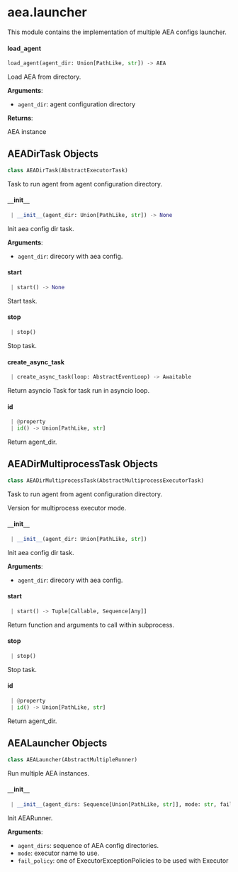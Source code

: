 <a name=".aea.launcher"></a>
# aea.launcher

This module contains the implementation of multiple AEA configs launcher.

<a name=".aea.launcher.load_agent"></a>
#### load`_`agent

```python
load_agent(agent_dir: Union[PathLike, str]) -> AEA
```

Load AEA from directory.

**Arguments**:

- `agent_dir`: agent configuration directory

**Returns**:

AEA instance

<a name=".aea.launcher.AEADirTask"></a>
## AEADirTask Objects

```python
class AEADirTask(AbstractExecutorTask)
```

Task to run agent from agent configuration directory.

<a name=".aea.launcher.AEADirTask.__init__"></a>
#### `__`init`__`

```python
 | __init__(agent_dir: Union[PathLike, str]) -> None
```

Init aea config dir task.

**Arguments**:

- `agent_dir`: direcory with aea config.

<a name=".aea.launcher.AEADirTask.start"></a>
#### start

```python
 | start() -> None
```

Start task.

<a name=".aea.launcher.AEADirTask.stop"></a>
#### stop

```python
 | stop()
```

Stop task.

<a name=".aea.launcher.AEADirTask.create_async_task"></a>
#### create`_`async`_`task

```python
 | create_async_task(loop: AbstractEventLoop) -> Awaitable
```

Return asyncio Task for task run in asyncio loop.

<a name=".aea.launcher.AEADirTask.id"></a>
#### id

```python
 | @property
 | id() -> Union[PathLike, str]
```

Return agent_dir.

<a name=".aea.launcher.AEADirMultiprocessTask"></a>
## AEADirMultiprocessTask Objects

```python
class AEADirMultiprocessTask(AbstractMultiprocessExecutorTask)
```

Task to run agent from agent configuration directory.

Version for multiprocess executor mode.

<a name=".aea.launcher.AEADirMultiprocessTask.__init__"></a>
#### `__`init`__`

```python
 | __init__(agent_dir: Union[PathLike, str])
```

Init aea config dir task.

**Arguments**:

- `agent_dir`: direcory with aea config.

<a name=".aea.launcher.AEADirMultiprocessTask.start"></a>
#### start

```python
 | start() -> Tuple[Callable, Sequence[Any]]
```

Return function and arguments to call within subprocess.

<a name=".aea.launcher.AEADirMultiprocessTask.stop"></a>
#### stop

```python
 | stop()
```

Stop task.

<a name=".aea.launcher.AEADirMultiprocessTask.id"></a>
#### id

```python
 | @property
 | id() -> Union[PathLike, str]
```

Return agent_dir.

<a name=".aea.launcher.AEALauncher"></a>
## AEALauncher Objects

```python
class AEALauncher(AbstractMultipleRunner)
```

Run multiple AEA instances.

<a name=".aea.launcher.AEALauncher.__init__"></a>
#### `__`init`__`

```python
 | __init__(agent_dirs: Sequence[Union[PathLike, str]], mode: str, fail_policy: ExecutorExceptionPolicies = ExecutorExceptionPolicies.propagate) -> None
```

Init AEARunner.

**Arguments**:

- `agent_dirs`: sequence of AEA config directories.
- `mode`: executor name to use.
- `fail_policy`: one of ExecutorExceptionPolicies to be used with Executor

